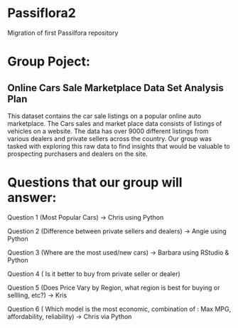 # Passiflora2
Migration of first Passilfora repository 

# Group Poject:
## Online Cars Sale Marketplace Data Set Analysis Plan ##

This dataset contains the car sale listings on a popular online auto marketplace. The Cars sales and market place data consists of listings of vehicles on a website. The data has over 9000 different listings from various dealers and private sellers across the country. Our group was tasked with exploring this raw data to find insights that would be valuable to prospecting purchasers and dealers on the site. 

# Questions that our group will answer: #

Question 1 (Most Popular Cars) -> Chris using Python

Question 2 (Difference between private sellers and dealers) -> Angie using Python

Question 3 (Where are the most used/new cars) -> Barbara using RStudio & Python

Question 4 ( Is it better to buy from private seller or dealer)

Question 5 (Does Price Vary by Region, what region is best for buying or sellling, etc?) -> Kris 

Question 6 ( Which model is the most economic, combination of : Max MPG, affordability, reliability) -> Chris via Python
